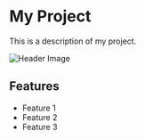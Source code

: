# My Project

This is a description of my project.

![Header Image](https://github.com/suryakantapanda02/uiux/blob/0fb0afe4244633291ff4882993655a7b633ee04d/NewFolderWithItems/Websie%20design--1.png)

## Features

- Feature 1
- Feature 2
- Feature 3
